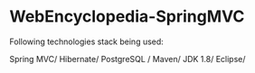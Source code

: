 # WebEncyclopedia-SpringMVC
Following technologies stack being used:

Spring MVC/
Hibernate/ 
PostgreSQL /
Maven/
JDK 1.8/
Eclipse/
